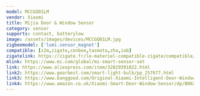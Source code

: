 ```yaml
---
model: MCCGQ01LM
vendor: Xiaomi
title: Mijia Door & Window Sensor
category: sensor
supports: contact, batterylow
image: /assets/images/devices/MCCGQ01LM.jpg
zigbeemodel: ['lumi.sensor_magnet']
compatible: [z2m,zigate,conbee,tasmota,zha,iob]
zigatelink: https://zigate.fr/le-materiel-compatible-zigate/compatible/dtecteurouverturedeporte
mlink: https://www.mi.com/global/mi-smart-sensor-set
link: https://www.aliexpress.com/item/32829391822.html
link2: https://www.gearbest.com/smart-light-bulb/pp_257677.html
link3: https://www.banggood.com/Original-Xiaomi-Intelligent-Door-Window-Sensor-Control-Smart-Home-Suit-Kit-Accessory-p-1017541.html
link4: https://www.amazon.co.uk/Xiaomi-Smart-Door-Window-Sensor/dp/B06XHWRBKY
---
```


